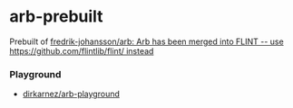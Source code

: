 arb-prebuilt
============
Prebuilt of [fredrik-johansson/arb: Arb has been merged into FLINT -- use https://github.com/flintlib/flint/ instead](https://github.com/fredrik-johansson/arb)

### Playground
- [dirkarnez/arb-playground](https://github.com/dirkarnez/arb-playground)